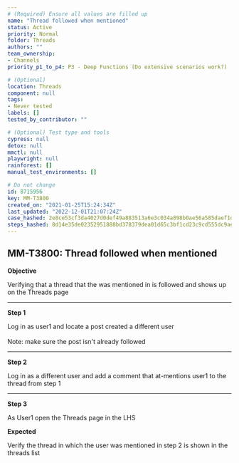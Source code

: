 ```yaml
---
# (Required) Ensure all values are filled up
name: "Thread followed when mentioned"
status: Active
priority: Normal
folder: Threads
authors: ""
team_ownership: 
- Channels
priority_p1_to_p4: P3 - Deep Functions (Do extensive scenarios work?)

# (Optional)
location: Threads
component: null
tags:
- Never tested
labels: []
tested_by_contributor: ""

# (Optional) Test type and tools
cypress: null
detox: null
mmctl: null
playwright: null
rainforest: []
manual_test_environments: []

# Do not change
id: 8715956
key: MM-T3800
created_on: "2021-01-25T15:24:34Z"
last_updated: "2022-12-01T21:07:24Z"
case_hashed: 2e8ce53cf3da4027d0def49a883513a6e3c034a898b0ae56a585daef1de760845394f1b50ca5a312730b89f155c49470
steps_hashed: 8d14e35de02352951888bd378379dea01d65c3bf1cd23c9cd555dc9ae94b556e67a7e9092825fff9a7164284957d0ae3
---
```


<!-- (Auto-generated) Based on frontmatter's "key" and "name" -->

## MM-T3800: Thread followed when mentioned

**Objective**

Verifying that a thread that the was mentioned in is followed and shows up on the Threads page

---

**Step 1**

Log in as user1 and locate a post created a different user\
\
Note: make sure the post isn't already followed

---

**Step 2**

Log in as a different user and add a comment that at-mentions user1 to the thread from step 1

---

**Step 3**

As User1 open the Threads page in the LHS

**Expected**

Verify the thread in which the user was mentioned in step 2 is shown in the threads list
